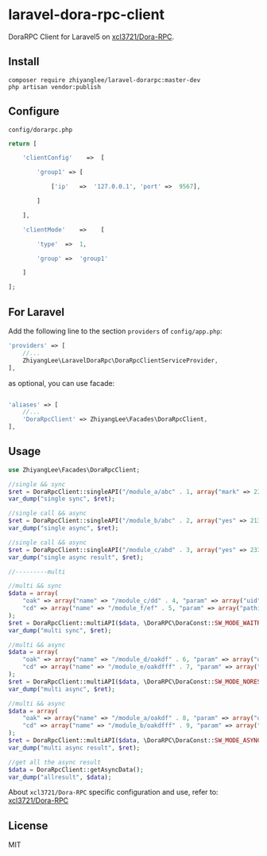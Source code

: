 # laravel-dora-rpc-client

DoraRPC Client for Laravel5 on [xcl3721/Dora-RPC](https://github.com/xcl3721/Dora-RPC).

## Install

```shell
composer require zhiyanglee/laravel-dorarpc:master-dev
php artisan vendor:publish
```
## Configure

`config/dorarpc.php`

```php
return [

    'clientConfig'    =>  [

        'group1' => [

            ['ip'   =>  '127.0.0.1', 'port' =>  9567],

        ]

    ],

    'clientMode'    =>    [

        'type'  =>  1,

        'group' =>  'group1'

    ]

];
```

## For Laravel

Add the following line to the section `providers` of `config/app.php`:

```php
'providers' => [
    //...
    ZhiyangLee\LaravelDoraRpc\DoraRpcClientServiceProvider,
],
```

as optional, you can use facade:

```php

'aliases' => [
    //...
    'DoraRpcClient' => ZhiyangLee\Facades\DoraRpcClient,
],
```

## Usage

```php
use ZhiyangLee\Facades\DoraRpcClient;

//single && sync
$ret = DoraRpcClient::singleAPI("/module_a/abc" . 1, array("mark" => 234, "foo" => 1), \DoraRPC\DoraConst::SW_MODE_WAITRESULT, 1);
var_dump("single sync", $ret);

//single call && async
$ret = DoraRpcClient::singleAPI("/module_b/abc" . 2, array("yes" => 21321, "foo" => 2), \DoraRPC\DoraConst::SW_MODE_NORESULT, 1);
var_dump("single async", $ret);

//single call && async
$ret = DoraRpcClient::singleAPI("/module_c/abd" . 3, array("yes" => 233, "foo" => 3), \DoraRPC\DoraConst::SW_MODE_ASYNCRESULT, 1);
var_dump("single async result", $ret);

//---------multi

//multi && sync
$data = array(
    "oak" => array("name" => "/module_c/dd" . 4, "param" => array("uid" => "ff")),
    "cd" => array("name" => "/module_f/ef" . 5, "param" => array("pathid" => "fds")),
);
$ret = DoraRpcClient::multiAPI($data, \DoraRPC\DoraConst::SW_MODE_WAITRESULT, 1);
var_dump("multi sync", $ret);

//multi && async
$data = array(
    "oak" => array("name" => "/module_d/oakdf" . 6, "param" => array("dsaf" => "32111321")),
    "cd" => array("name" => "/module_e/oakdfff" . 7, "param" => array("codo" => "f11ds")),
);
$ret = DoraRpcClient::multiAPI($data, \DoraRPC\DoraConst::SW_MODE_NORESULT, 1);
var_dump("multi async", $ret);

//multi && async
$data = array(
    "oak" => array("name" => "/module_a/oakdf" . 8, "param" => array("dsaf" => "11")),
    "cd" => array("name" => "/module_b/oakdfff" . 9, "param" => array("codo" => "f11ds")),
);
$ret = DoraRpcClient::multiAPI($data, \DoraRPC\DoraConst::SW_MODE_ASYNCRESULT, 1);
var_dump("multi async result", $ret);

//get all the async result
$data = DoraRpcClient::getAsyncData();
var_dump("allresult", $data);

```

About `xcl3721/Dora-RPC` specific configuration and use, refer to: [xcl3721/Dora-RPC](https://github.com/xcl3721/Dora-RPC)

## License

MIT